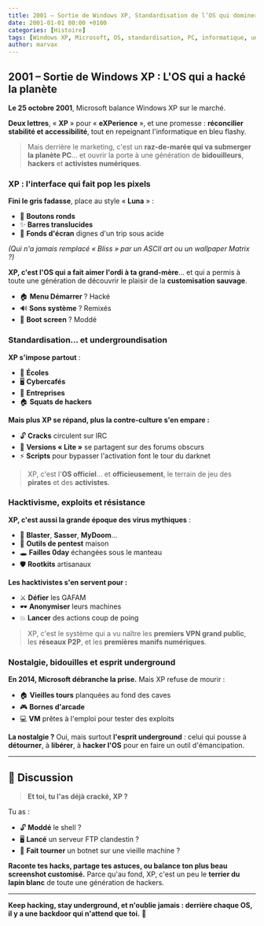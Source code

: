 ```yaml
---
title: 2001 – Sortie de Windows XP, Standardisation de l’OS qui dominera les PC pendant plus d’une décennie
date: 2001-01-01 00:00 +0100
categories: [Histoire]
tags: [Windows XP, Microsoft, OS, standardisation, PC, informatique, underground, hacktivisme]
author: marvax
---
```


## 2001 – Sortie de Windows XP : L'OS qui a hacké la planète

**Le 25 octobre 2001**, Microsoft balance Windows XP sur le marché. 

**Deux lettres**, « **XP** » pour « **eXPerience** », et une promesse : **réconcilier stabilité et accessibilité**, tout en repeignant l'informatique en bleu flashy.

> Mais derrière le marketing, c'est un **raz-de-marée qui va submerger la planète PC**… et ouvrir la porte à une génération de **bidouilleurs**, **hackers** et **activistes numériques**.

### XP : l'interface qui fait pop les pixels

**Fini le gris fadasse**, place au style « **Luna** » :
- 🔵 **Boutons ronds**
- ✨ **Barres translucides** 
- 🌈 **Fonds d'écran** dignes d'un trip sous acide

*(Qui n'a jamais remplacé « Bliss » par un ASCII art ou un wallpaper Matrix ?)*

**XP, c'est l'OS qui a fait aimer l'ordi à ta grand-mère**… et qui a permis à toute une génération de découvrir le plaisir de la **customisation sauvage**.

- 🏠 **Menu Démarrer** ? Hacké
- 🔊 **Sons système** ? Remixés  
- 🚀 **Boot screen** ? Moddé

### Standardisation… et undergroundisation

**XP s'impose partout** :
- 🏫 **Écoles**
- 🖥️ **Cybercafés** 
- 🏢 **Entreprises**
- 🏠 **Squats de hackers**

**Mais plus XP se répand, plus la contre-culture s'en empare :**
- 🔓 **Cracks** circulent sur IRC
- 💾 **Versions « Lite »** se partagent sur des forums obscurs
- ⚡ **Scripts** pour bypasser l'activation font le tour du darknet

> XP, c'est l'**OS officiel**… et **officieusement**, le terrain de jeu des **pirates** et des **activistes**.

### Hacktivisme, exploits et résistance

**XP, c'est aussi la grande époque des virus mythiques** :
- 🦠 **Blaster**, **Sasser**, **MyDoom**…
- 🔧 **Outils de pentest** maison
- 🕳️ **Failles 0day** échangées sous le manteau
- 🛡️ **Rootkits** artisanaux

**Les hacktivistes s'en servent pour :**
- ⚔️ **Défier** les GAFAM
- 🕶️ **Anonymiser** leurs machines
- 💥 **Lancer** des actions coup de poing

> XP, c'est le système qui a vu naître les **premiers VPN grand public**, les **réseaux P2P**, et les **premières manifs numériques**.

### Nostalgie, bidouilles et esprit underground

**En 2014, Microsoft débranche la prise.** Mais XP refuse de mourir :

- 🏠 **Vieilles tours** planquées au fond des caves
- 🎮 **Bornes d'arcade**
- 💻 **VM** prêtes à l'emploi pour tester des exploits

**La nostalgie ?** Oui, mais surtout **l'esprit underground** : celui qui pousse à **détourner**, à **libérer**, à **hacker l'OS** pour en faire un outil d'émancipation.

---

## 💬 Discussion

> **Et toi, tu l'as déjà cracké, XP ?**

Tu as :
- 🔓 **Moddé** le shell ?
- 🖥️ **Lancé** un serveur FTP clandestin ?
- 🤖 **Fait tourner** un botnet sur une vieille machine ?

**Raconte tes hacks, partage tes astuces, ou balance ton plus beau screenshot customisé.** Parce qu'au fond, XP, c'est un peu le **terrier du lapin blanc** de toute une génération de hackers.

---

**Keep hacking, stay underground, et n'oublie jamais : derrière chaque OS, il y a une backdoor qui n'attend que toi.** 🚪

